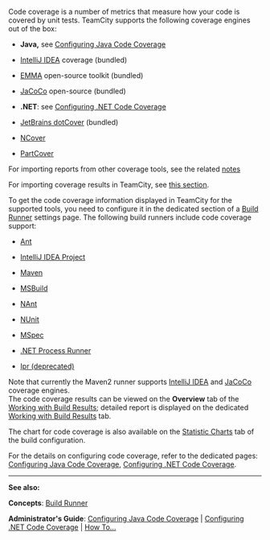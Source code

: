 [//]: # (title: Code Coverage)
[//]: # (auxiliary-id: Code Coverage)

Code coverage is a number of metrics that measure how your code is covered by unit tests. TeamCity supports the following coverage engines out of the box:


	
* __Java,__ see [Configuring Java Code Coverage](configuring-java-code-coverage.md)			
 * [IntelliJ IDEA](intellij-idea.md) coverage (bundled)		
 * [EMMA](http://emma.sourceforge.net/) open\-source toolkit (bundled)		
 * [JaCoCo](http://www.eclemma.org/jacoco/) open\-source (bundled)		
	
* __.NET__: see [Configuring .NET Code Coverage](configuring-.net-code-coverage.md)			
 * [JetBrains dotCover](jetbrains-dotcover.md) (bundled)		
 * [NCover](ncover.md)		
 * [PartCover](partcover.md)		




For importing reports from other coverage tools, see the related [notes](how-to.md#Integrate+with+Build+and+Reporting+Tools)



For importing coverage results in TeamCity, see [this section](how-to.md#Import+coverage+results+in+TeamCity).


To get the code coverage information displayed in TeamCity for the supported tools, you need to configure it in the dedicated section of a [Build Runner](build-runner.md) settings page. The following build runners include code coverage support:


	
* [Ant](ant.md)
	
* [IntelliJ IDEA Project](intellij-idea-project.md)
	
* [Maven](maven.md)
	
* [MSBuild](msbuild.md)
	
* [NAnt](nant.md)
	
* [NUnit](nunit.md)
	
* [MSpec](mspec.md)
	
* [.NET Process Runner](net-process-runner.md)
	
* [Ipr (deprecated)](ipr-deprecated.md)



Note that currently the Maven2 runner supports [IntelliJ IDEA](intellij-idea.md) and [JaCoCo](jacoco.md) coverage engines.   
The code coverage results can be viewed on the __Overview__ tab of the [Working with Build Results](working-with-build-results.md); detailed report is displayed on the dedicated [Working with Build Results](working-with-build-results.md) tab.

The chart for code coverage is also available on the [Statistic Charts](statistic-charts.md) tab of the build configuration.

For the details on configuring code coverage, refer to the dedicated pages: [Configuring Java Code Coverage](configuring-java-code-coverage.md), [Configuring .NET Code Coverage](configuring-.net-code-coverage.md).




 __  __

__See also:__


__Concepts__: [Build Runner](build-runner.md)

__Administrator's Guide__: [Configuring Java Code Coverage](configuring-java-code-coverage.md) | [Configuring .NET Code Coverage](configuring-.net-code-coverage.md) | [How To...](how-to.md)
